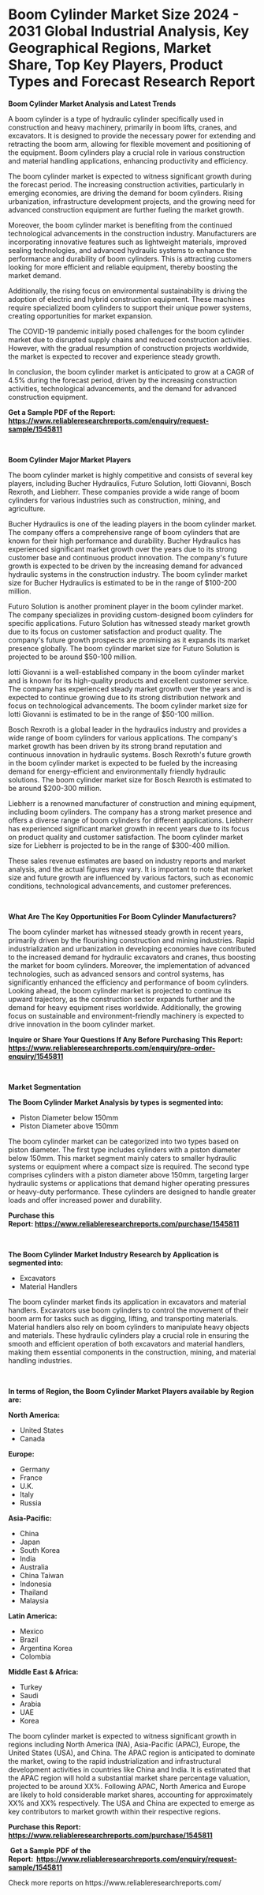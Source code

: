 <p><h1>Boom Cylinder Market Size 2024 - 2031 Global Industrial Analysis, Key Geographical Regions, Market Share, Top Key Players, Product Types and Forecast Research Report</h1></p><p><strong>Boom Cylinder Market Analysis and Latest Trends</strong></p>
<p><p>A boom cylinder is a type of hydraulic cylinder specifically used in construction and heavy machinery, primarily in boom lifts, cranes, and excavators. It is designed to provide the necessary power for extending and retracting the boom arm, allowing for flexible movement and positioning of the equipment. Boom cylinders play a crucial role in various construction and material handling applications, enhancing productivity and efficiency.</p><p>The boom cylinder market is expected to witness significant growth during the forecast period. The increasing construction activities, particularly in emerging economies, are driving the demand for boom cylinders. Rising urbanization, infrastructure development projects, and the growing need for advanced construction equipment are further fueling the market growth.</p><p>Moreover, the boom cylinder market is benefiting from the continued technological advancements in the construction industry. Manufacturers are incorporating innovative features such as lightweight materials, improved sealing technologies, and advanced hydraulic systems to enhance the performance and durability of boom cylinders. This is attracting customers looking for more efficient and reliable equipment, thereby boosting the market demand.</p><p>Additionally, the rising focus on environmental sustainability is driving the adoption of electric and hybrid construction equipment. These machines require specialized boom cylinders to support their unique power systems, creating opportunities for market expansion.</p><p>The COVID-19 pandemic initially posed challenges for the boom cylinder market due to disrupted supply chains and reduced construction activities. However, with the gradual resumption of construction projects worldwide, the market is expected to recover and experience steady growth.</p><p>In conclusion, the boom cylinder market is anticipated to grow at a CAGR of 4.5% during the forecast period, driven by the increasing construction activities, technological advancements, and the demand for advanced construction equipment.</p></p>
<p><strong>Get a Sample PDF of the Report:&nbsp; <a href="https://www.reliableresearchreports.com/enquiry/request-sample/1545811">https://www.reliableresearchreports.com/enquiry/request-sample/1545811</a></strong></p>
<p>&nbsp;</p>
<p><strong>Boom Cylinder Major Market Players</strong></p>
<p><p>The boom cylinder market is highly competitive and consists of several key players, including Bucher Hydraulics, Futuro Solution, Iotti Giovanni, Bosch Rexroth, and Liebherr. These companies provide a wide range of boom cylinders for various industries such as construction, mining, and agriculture.</p><p>Bucher Hydraulics is one of the leading players in the boom cylinder market. The company offers a comprehensive range of boom cylinders that are known for their high performance and durability. Bucher Hydraulics has experienced significant market growth over the years due to its strong customer base and continuous product innovation. The company's future growth is expected to be driven by the increasing demand for advanced hydraulic systems in the construction industry. The boom cylinder market size for Bucher Hydraulics is estimated to be in the range of $100-200 million.</p><p>Futuro Solution is another prominent player in the boom cylinder market. The company specializes in providing custom-designed boom cylinders for specific applications. Futuro Solution has witnessed steady market growth due to its focus on customer satisfaction and product quality. The company's future growth prospects are promising as it expands its market presence globally. The boom cylinder market size for Futuro Solution is projected to be around $50-100 million.</p><p>Iotti Giovanni is a well-established company in the boom cylinder market and is known for its high-quality products and excellent customer service. The company has experienced steady market growth over the years and is expected to continue growing due to its strong distribution network and focus on technological advancements. The boom cylinder market size for Iotti Giovanni is estimated to be in the range of $50-100 million.</p><p>Bosch Rexroth is a global leader in the hydraulics industry and provides a wide range of boom cylinders for various applications. The company's market growth has been driven by its strong brand reputation and continuous innovation in hydraulic systems. Bosch Rexroth's future growth in the boom cylinder market is expected to be fueled by the increasing demand for energy-efficient and environmentally friendly hydraulic solutions. The boom cylinder market size for Bosch Rexroth is estimated to be around $200-300 million.</p><p>Liebherr is a renowned manufacturer of construction and mining equipment, including boom cylinders. The company has a strong market presence and offers a diverse range of boom cylinders for different applications. Liebherr has experienced significant market growth in recent years due to its focus on product quality and customer satisfaction. The boom cylinder market size for Liebherr is projected to be in the range of $300-400 million.</p><p>These sales revenue estimates are based on industry reports and market analysis, and the actual figures may vary. It is important to note that market size and future growth are influenced by various factors, such as economic conditions, technological advancements, and customer preferences.</p></p>
<p>&nbsp;</p>
<p><strong>What Are The Key Opportunities For Boom Cylinder Manufacturers?</strong></p>
<p><p>The boom cylinder market has witnessed steady growth in recent years, primarily driven by the flourishing construction and mining industries. Rapid industrialization and urbanization in developing economies have contributed to the increased demand for hydraulic excavators and cranes, thus boosting the market for boom cylinders. Moreover, the implementation of advanced technologies, such as advanced sensors and control systems, has significantly enhanced the efficiency and performance of boom cylinders. Looking ahead, the boom cylinder market is projected to continue its upward trajectory, as the construction sector expands further and the demand for heavy equipment rises worldwide. Additionally, the growing focus on sustainable and environment-friendly machinery is expected to drive innovation in the boom cylinder market.</p></p>
<p><strong>Inquire or Share Your Questions If Any Before Purchasing This Report: <a href="https://www.reliableresearchreports.com/enquiry/pre-order-enquiry/1545811">https://www.reliableresearchreports.com/enquiry/pre-order-enquiry/1545811</a></strong></p>
<p>&nbsp;</p>
<p><strong>Market Segmentation</strong></p>
<p><strong>The Boom Cylinder Market Analysis by types is segmented into:</strong></p>
<p><ul><li>Piston Diameter below 150mm</li><li>Piston Diameter above 150mm</li></ul></p>
<p><p>The boom cylinder market can be categorized into two types based on piston diameter. The first type includes cylinders with a piston diameter below 150mm. This market segment mainly caters to smaller hydraulic systems or equipment where a compact size is required. The second type comprises cylinders with a piston diameter above 150mm, targeting larger hydraulic systems or applications that demand higher operating pressures or heavy-duty performance. These cylinders are designed to handle greater loads and offer increased power and durability.</p></p>
<p><strong>Purchase this Report:&nbsp;<a href="https://www.reliableresearchreports.com/purchase/1545811">https://www.reliableresearchreports.com/purchase/1545811</a></strong></p>
<p>&nbsp;</p>
<p><strong>The Boom Cylinder Market Industry Research by Application is segmented into:</strong></p>
<p><ul><li>Excavators</li><li>Material Handlers</li></ul></p>
<p><p>The boom cylinder market finds its application in excavators and material handlers. Excavators use boom cylinders to control the movement of their boom arm for tasks such as digging, lifting, and transporting materials. Material handlers also rely on boom cylinders to manipulate heavy objects and materials. These hydraulic cylinders play a crucial role in ensuring the smooth and efficient operation of both excavators and material handlers, making them essential components in the construction, mining, and material handling industries.</p></p>
<p>&nbsp;</p>
<p><strong>In terms of Region, the Boom Cylinder Market Players available by Region are:</strong></p>
<p>
    <p> <strong> North America: </strong>
        <ul>
            <li>United States</li>
            <li>Canada</li>
        </ul>
        </p> 
    <p> <strong> Europe: </strong>
        <ul>
            <li>Germany</li>
            <li>France</li>
            <li>U.K.</li>
            <li>Italy</li>
            <li>Russia</li>
        </ul>
        </p> 
    <p> <strong> Asia-Pacific: </strong>
        <ul>
            <li>China</li>
            <li>Japan</li>
            <li>South Korea</li>
            <li>India</li>
            <li>Australia</li>
            <li>China Taiwan</li>
            <li>Indonesia</li>
            <li>Thailand</li>
            <li>Malaysia</li>
        </ul>
        </p> 
    <p> <strong> Latin America: </strong>
        <ul>
            <li>Mexico</li>
            <li>Brazil</li>
            <li>Argentina Korea</li>
            <li>Colombia</li>
        </ul>
        </p> 
    <p> <strong> Middle East & Africa: </strong>
        <ul>
            <li>Turkey</li>
            <li>Saudi</li>
            <li>Arabia</li>
            <li>UAE</li>
            <li>Korea</li>
        </ul>
    </p>
    </p>
<p><p>The boom cylinder market is expected to witness significant growth in regions including North America (NA), Asia-Pacific (APAC), Europe, the United States (USA), and China. The APAC region is anticipated to dominate the market, owing to the rapid industrialization and infrastructural development activities in countries like China and India. It is estimated that the APAC region will hold a substantial market share percentage valuation, projected to be around XX%. Following APAC, North America and Europe are likely to hold considerable market shares, accounting for approximately XX% and XX% respectively. The USA and China are expected to emerge as key contributors to market growth within their respective regions.</p></p>
<p><strong>Purchase this Report: <a href="https://www.reliableresearchreports.com/purchase/1545811">https://www.reliableresearchreports.com/purchase/1545811</a></strong></p>
<p>&nbsp;<strong>Get a Sample PDF of the Report:&nbsp;&nbsp;<a href="https://www.reliableresearchreports.com/enquiry/request-sample/1545811">https://www.reliableresearchreports.com/enquiry/request-sample/1545811</a></strong></p>
<p><strong></strong></p>
<p>Check more reports on https://www.reliableresearchreports.com/</p>